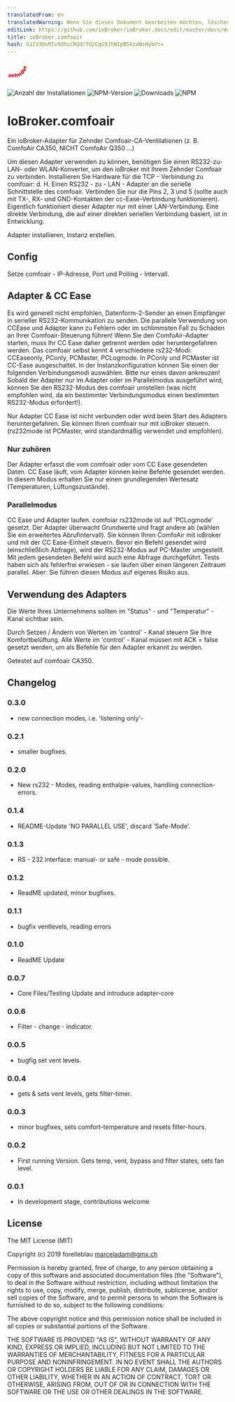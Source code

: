 ```yaml
---
translatedFrom: en
translatedWarning: Wenn Sie dieses Dokument bearbeiten möchten, löschen Sie bitte das Feld "translationsFrom". Andernfalls wird dieses Dokument automatisch erneut übersetzt
editLink: https://github.com/ioBroker/ioBroker.docs/edit/master/docs/de/adapterref/iobroker.comfoair/README.md
title: ioBroker.comfoair
hash: G1IV30sMIv9dhiCRQd/TU2CqG9JhNIpBSkzaWsHybYc=
---
```

![Logo](../../../en/adapterref/iobroker.comfoair/admin/comfoair.png)

![Anzahl der Installationen](http://iobroker.live/badges/comfoair-stable.svg)
![NPM-Version](http://img.shields.io/npm/v/iobroker.comfoair.svg)
![Downloads](https://img.shields.io/npm/dm/iobroker.comfoair.svg)
![NPM](https://nodei.co/npm/iobroker.comfoair.png?downloads=true)

# IoBroker.comfoair
Ein ioBroker-Adapter für Zehnder Comfoair-CA-Ventilationen (z. B. ComfoAir CA350, NICHT ComfoAir Q350 ...)

Um diesen Adapter verwenden zu können, benötigen Sie einen RS232-zu-LAN- oder WLAN-Konverter, um den ioBroker mit Ihrem Zehnder Comfoair zu verbinden.
Installieren Sie Hardware für die TCP - Verbindung zu comfoair: d. H. Einen RS232 - zu - LAN - Adapter an die serielle Schnittstelle des comfoair. Verbinden Sie nur die Pins 2, 3 und 5 (sollte auch mit TX-, RX- und GND-Kontakten der cc-Ease-Verbindung funktionieren).
Eigentlich funktioniert dieser Adapter nur mit einer LAN-Verbindung. Eine direkte Verbindung, die auf einer direkten seriellen Verbindung basiert, ist in Entwicklung.

Adapter installieren, Instanz erstellen.

## Config
Setze comfoair - IP-Adresse, Port und Polling - Intervall.

## Adapter & CC Ease
Es wird generell nicht empfohlen, Datenform-2-Sender an einen Empfänger in serieller RS232-Kommunikation zu senden. Die parallele Verwendung von CCEase und Adapter kann zu Fehlern oder im schlimmsten Fall zu Schäden an Ihrer Comfoair-Steuerung führen! Wenn Sie den ComfoAir-Adapter starten, muss Ihr CC Ease daher getrennt werden oder heruntergefahren werden.
Das comfoair selbst kennt 4 verschiedene rs232-Modi: CCEaseonly, PConly, PCMaster, PCLogmode. In PConly und PCMaster ist CC-Ease ausgeschaltet.
In der Instanzkonfiguration können Sie einen der folgenden Verbindungsmodi auswählen. Bitte nur eines davon ankreuzen! Sobald der Adapter nur im Adapter oder im Parallelmodus ausgeführt wird, können Sie den RS232-Modus des comfoair umstellen (was nicht empfohlen wird, da ein bestimmter Verbindungsmodus einen bestimmten RS232-Modus erfordert!).

Nur Adapter
CC Ease ist nicht verbunden oder wird beim Start des Adapters heruntergefahren. Sie können Ihren comfoair nur mit ioBroker steuern. (rs232mode ist PCMaster, wird standardmäßig verwendet und empfohlen).

### Nur zuhören
Der Adapter erfasst die vom comfoair oder vom CC Ease gesendeten Daten. CC Ease läuft, vom Adapter können keine Befehle gesendet werden. In diesem Modus erhalten Sie nur einen grundlegenden Wertesatz (Temperaturen, Lüftungszustände).

### Parallelmodus
CC Ease und Adapter laufen. comfoiar rs232mode ist auf 'PCLogmode' gesetzt. Der Adapter überwacht Grundwerte und fragt andere ab (wählen Sie ein erweitertes Abrufintervall). Sie können Ihren ComfoAir mit ioBroker und mit der CC Ease-Einheit steuern. Bevor ein Befehl gesendet wird (einschließlich Abfrage), wird der RS232-Modus auf PC-Master umgestellt. Mit jedem gesendeten Befehl wird auch eine Abfrage durchgeführt. Tests haben sich als fehlerfrei erwiesen - sie laufen über einen längeren Zeitraum parallel. Aber: Sie führen diesen Modus auf eigenes Risiko aus.

## Verwendung des Adapters
Die Werte Ihres Unternehmens sollten im "Status" - und "Temperatur" -Kanal sichtbar sein.

Durch Setzen / Ändern von Werten im 'control' - Kanal steuern Sie Ihre Komfortbelüftung. Alle Werte im 'control' - Kanal müssen mit ACK = false gesetzt werden, um als Befehle für den Adapter erkannt zu werden.

Getestet auf comfoair CA350.

## Changelog

### 0.3.0

-   new connection modes, i.e. 'listening only'-

### 0.2.1

-   smaller bugfixes.

### 0.2.0

-   New rs232 - Modes, reading enthalpie-values, handling connection-errors.

### 0.1.4

-   README-Update 'NO PARALLEL USE', discard 'Safe-Mode'.

### 0.1.3

-   RS - 232 interface: manual- or safe - mode possible.

### 0.1.2

-   ReadME updated, minor bugfixes.

### 0.1.1

-   bugfix ventlevels, reading errors

### 0.1.0

-   ReadME Update

### 0.0.7

-   Core Files/Testing Update and introduce adapter-core

### 0.0.6

-   Filter - change - indicator.

### 0.0.5

-   bugfig set vent levels.

### 0.0.4

-   gets & sets vent levels, gets filter-timer.

### 0.0.3

-   minor bugfixes, sets comfort-temperature and resets filter-hours.

### 0.0.2

-   First running Version. Gets temp, vent, bypass and filter states, sets fan level.

### 0.0.1

-   In development stage, contributions welcome

## License

The MIT License (MIT)

Copyright (c) 2019 forelleblau marceladam@gmx.ch

Permission is hereby granted, free of charge, to any person obtaining a copy
of this software and associated documentation files (the "Software"), to deal
in the Software without restriction, including without limitation the rights
to use, copy, modify, merge, publish, distribute, sublicense, and/or sell
copies of the Software, and to permit persons to whom the Software is
furnished to do so, subject to the following conditions:

The above copyright notice and this permission notice shall be included in
all copies or substantial portions of the Software.

THE SOFTWARE IS PROVIDED "AS IS", WITHOUT WARRANTY OF ANY KIND, EXPRESS OR
IMPLIED, INCLUDING BUT NOT LIMITED TO THE WARRANTIES OF MERCHANTABILITY,
FITNESS FOR A PARTICULAR PURPOSE AND NONINFRINGEMENT. IN NO EVENT SHALL THE
AUTHORS OR COPYRIGHT HOLDERS BE LIABLE FOR ANY CLAIM, DAMAGES OR OTHER
LIABILITY, WHETHER IN AN ACTION OF CONTRACT, TORT OR OTHERWISE, ARISING FROM,
OUT OF OR IN CONNECTION WITH THE SOFTWARE OR THE USE OR OTHER DEALINGS IN
THE SOFTWARE.